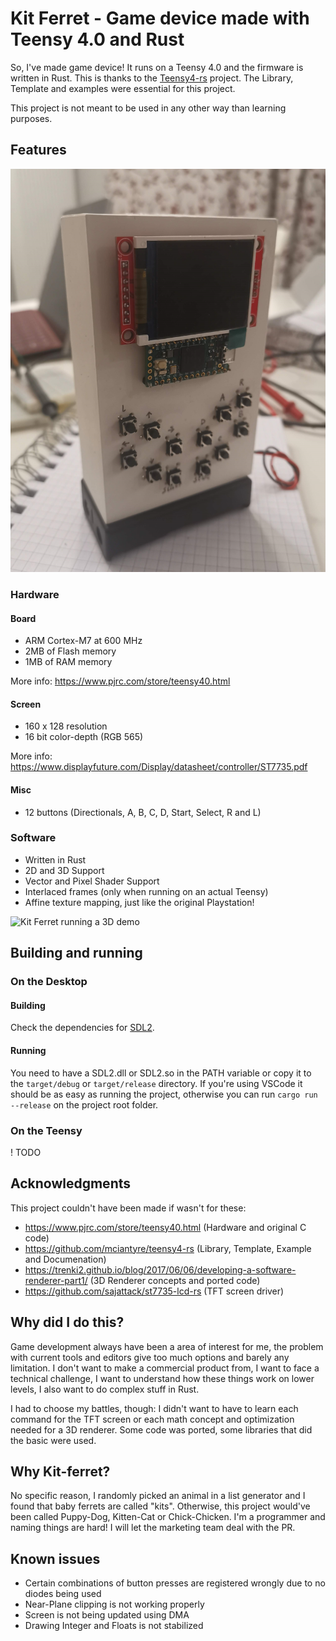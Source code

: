 # Kit Ferret - Game device made with Teensy 4.0 and Rust

So, I've made game device!
It runs on a Teensy 4.0 and the firmware is written in Rust.
This is thanks to the [Teensy4-rs](https://github.com/mciantyre/teensy4-rs) project. The Library, Template and examples were essential for this project.

This project is not meant to be used in any other way than learning purposes.

## Features

![A device made with a cardboard case, with micro-controller board and screen board installed outside of the case, screen turned off](assets/p1.jpg "Kit Ferret - A device made with a cardboard case, with micro-controller board and screen board installed outside of the case, screen turned off")


### Hardware

#### Board

- ARM Cortex-M7 at 600 MHz
- 2MB of Flash memory
- 1MB of RAM memory

More info: <https://www.pjrc.com/store/teensy40.html>

#### Screen

- 160 x 128 resolution
- 16 bit color-depth (RGB 565)

More info: <https://www.displayfuture.com/Display/datasheet/controller/ST7735.pdf>

#### Misc

- 12 buttons (Directionals, A, B, C, D, Start, Select, R and L)

### Software

- Written in Rust
- 2D and 3D Support
- Vector and Pixel Shader Support
- Interlaced frames (only when running on an actual Teensy)
- Affine texture mapping, just like the original Playstation!

![Kit Ferret running a 3D demo](assets/p2.gif "Kit Ferret running a 3D demo")

## Building and running

### On the Desktop

#### Building

Check the dependencies for [SDL2](https://github.com/Rust-SDL2/rust-sdl2).

#### Running

You need to have a SDL2.dll or SDL2.so in the PATH variable or copy it to the ```target/debug``` or ```target/release``` directory.
If you're using VSCode it should be as easy as running the project, otherwise you can run ```cargo run --release``` on the project root folder.

### On the Teensy

! TODO

## Acknowledgments

This project couldn't have been made if wasn't for these:

- <https://www.pjrc.com/store/teensy40.html> (Hardware and original C code)
- <https://github.com/mciantyre/teensy4-rs> (Library, Template, Example and Documenation)
- <https://trenki2.github.io/blog/2017/06/06/developing-a-software-renderer-part1/> (3D Renderer concepts and ported code)
- <https://github.com/sajattack/st7735-lcd-rs> (TFT screen driver)

## Why did I do this?

Game development always have been a area of interest for me, the problem with current tools and editors give too much options and barely any limitation. I don't want to make a commercial product from, I want to face a technical challenge, I want to understand how these things work on lower levels, I also want to do complex stuff in Rust.

I had to choose my battles, though: I didn't want to have to learn each command for the TFT screen or each math concept and optimization needed for a 3D renderer. Some code was ported, some libraries that did the basic were used.

## Why Kit-ferret?

No specific reason, I randomly picked an animal in a list generator and I found that baby ferrets are called "kits". Otherwise, this project would've been called Puppy-Dog, Kitten-Cat or Chick-Chicken. I'm a programmer and naming things are hard! I will let the marketing team deal with the PR.

## Known issues

- Certain combinations of button presses are registered wrongly due to no diodes being used
- Near-Plane clipping is not working properly
- Screen is not being updated using DMA
- Drawing Integer and Floats is not stabilized
